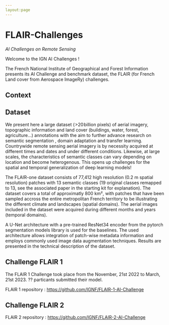 ```yaml
---
layout:page
---
```


# FLAIR-Challenges
*AI Challenges on Remote Sensing*

Welcome to the IGN AI Challenges ! 

The French National Institute of Geographical and Forest Information presents its AI Challenge and benchmark dataset, the FLAIR (for French Land cover from Aerospace ImageRy) challenges.

## Context

## Dataset

We present here a large dataset ( >20 billion pixels) of aerial imagery, topographic information and land cover (buildings, water, forest, agriculture...) annotations with the aim to further advance research on semantic segmentation , domain adaptation and transfer learning. Countrywide remote sensing aerial imagery is by necessity acquired at different times and dates and under different conditions. Likewise, at large scales, the characteristics of semantic classes can vary depending on location and become heterogenous. This opens up challenges for the spatial and temporal generalization of deep learning models! 

The FLAIR-one dataset consists of 77,412 high resolution (0.2 m spatial resolution) patches with 13 semantic classes (19 original classes remapped to 13, see the associated paper in the starting kit for explanation). The dataset covers a total of approximatly 800 km², with patches that have been sampled accross the entire metropolitan French territory to be illustrating the different climate and landscapes (spatial domains). The aerial images included in the dataset were acquired during different months and years (temporal domains).

A U-Net architecture with a pre-trained ResNet34 encoder from the pytorch segmentation models library is used for the baselines. The used architecture allows integration of patch-wise metadata information and employs commonly used image data augmentation techniques. Results are presented in the technical description of the dataset.


## Challenge FLAIR 1

The FLAIR 1 Challenge took place from the November, 21st 2022 to March, 21st 2023. ?? particants submitted their model.


FLAIR 1 repository : https://github.com/IGNF/FLAIR-1-AI-Challenge

## Challenge FLAIR 2 

FLAIR 2 repository : https://github.com/IGNF/FLAIR-2-AI-Challenge
